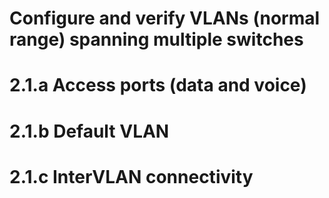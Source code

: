 # Configure and verify VLANs (normal range) spanning multiple switches


# 2.1.a Access ports (data and voice)
# 2.1.b Default VLAN
# 2.1.c InterVLAN connectivity

